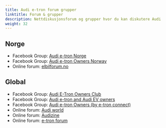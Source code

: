 ```yaml
---
title: Audi e-tron forum grupper
linktitle: Forum & grupper
description: Nettdiskusjonsforum og grupper hvor du kan diskutere Audi e-tron
weight: 32
---
```



## Norge

- Facebook Group: [Audi e-tron Norge](https://www.facebook.com/groups/361111001113524)
- Facebook Group: [Audi e-tron Owners Norway](https://www.facebook.com/groups/1483698798331225)
- Online forum: [elbilforum.no](https://elbilforum.no/index.php?board=92.0)

## Global

- Facebook Group: [Audi E-Tron Owners Club](https://www.facebook.com/groups/283334458880299)
- Facebook Group: [Audi e-tron and Audi EV owners](https://www.facebook.com/groups/417406612061449)
- Facebook Group: [Audi e-tron Owners (by e-tron connect)](https://www.facebook.com/groups/etronconnect/)
- Online forum: [Audi world](https://www.audiworld.com/forums/audi-e-tron-232/)
- Online forum: [Audizine](https://www.audizine.com/forum/forumdisplay.php/366-e-tron)
- Online forum: [e-tron forum](https://www.e-tronforum.com/forums/)